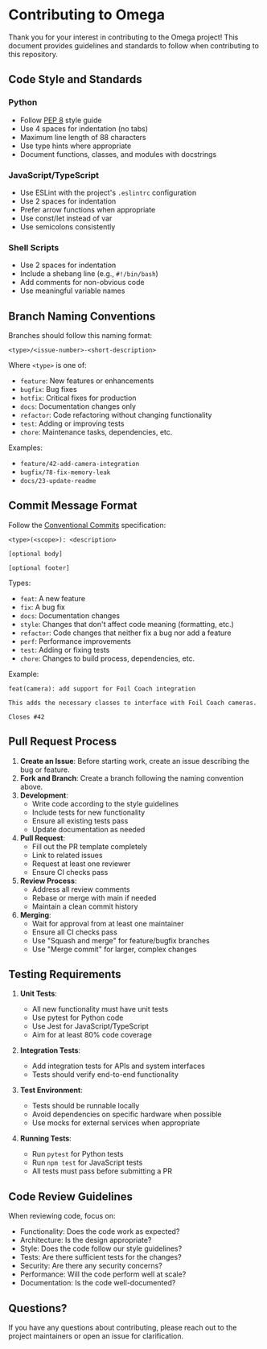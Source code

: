 # Contributing to Omega

Thank you for your interest in contributing to the Omega project! This document provides guidelines and standards to follow when contributing to this repository.

## Code Style and Standards

### Python
- Follow [PEP 8](https://www.python.org/dev/peps/pep-0008/) style guide
- Use 4 spaces for indentation (no tabs)
- Maximum line length of 88 characters
- Use type hints where appropriate
- Document functions, classes, and modules with docstrings

### JavaScript/TypeScript
- Use ESLint with the project's `.eslintrc` configuration
- Use 2 spaces for indentation
- Prefer arrow functions when appropriate
- Use const/let instead of var
- Use semicolons consistently

### Shell Scripts
- Use 2 spaces for indentation
- Include a shebang line (e.g., `#!/bin/bash`)
- Add comments for non-obvious code
- Use meaningful variable names

## Branch Naming Conventions

Branches should follow this naming format:
```
<type>/<issue-number>-<short-description>
```

Where `<type>` is one of:
- `feature`: New features or enhancements
- `bugfix`: Bug fixes
- `hotfix`: Critical fixes for production
- `docs`: Documentation changes only
- `refactor`: Code refactoring without changing functionality
- `test`: Adding or improving tests
- `chore`: Maintenance tasks, dependencies, etc.

Examples:
- `feature/42-add-camera-integration`
- `bugfix/78-fix-memory-leak`
- `docs/23-update-readme`

## Commit Message Format

Follow the [Conventional Commits](https://www.conventionalcommits.org/) specification:

```
<type>(<scope>): <description>

[optional body]

[optional footer]
```

Types:
- `feat`: A new feature
- `fix`: A bug fix
- `docs`: Documentation changes
- `style`: Changes that don't affect code meaning (formatting, etc.)
- `refactor`: Code changes that neither fix a bug nor add a feature
- `perf`: Performance improvements
- `test`: Adding or fixing tests
- `chore`: Changes to build process, dependencies, etc.

Example:
```
feat(camera): add support for Foil Coach integration

This adds the necessary classes to interface with Foil Coach cameras.

Closes #42
```

## Pull Request Process

1. **Create an Issue**: Before starting work, create an issue describing the bug or feature.
2. **Fork and Branch**: Create a branch following the naming convention above.
3. **Development**:
   - Write code according to the style guidelines
   - Include tests for new functionality
   - Ensure all existing tests pass
   - Update documentation as needed
4. **Pull Request**:
   - Fill out the PR template completely
   - Link to related issues
   - Request at least one reviewer
   - Ensure CI checks pass
5. **Review Process**:
   - Address all review comments
   - Rebase or merge with main if needed
   - Maintain a clean commit history
6. **Merging**:
   - Wait for approval from at least one maintainer
   - Ensure all CI checks pass
   - Use "Squash and merge" for feature/bugfix branches
   - Use "Merge commit" for larger, complex changes

## Testing Requirements

1. **Unit Tests**:
   - All new functionality must have unit tests
   - Use pytest for Python code
   - Use Jest for JavaScript/TypeScript
   - Aim for at least 80% code coverage

2. **Integration Tests**:
   - Add integration tests for APIs and system interfaces
   - Tests should verify end-to-end functionality

3. **Test Environment**:
   - Tests should be runnable locally
   - Avoid dependencies on specific hardware when possible
   - Use mocks for external services when appropriate

4. **Running Tests**:
   - Run `pytest` for Python tests
   - Run `npm test` for JavaScript tests
   - All tests must pass before submitting a PR

## Code Review Guidelines

When reviewing code, focus on:
- Functionality: Does the code work as expected?
- Architecture: Is the design appropriate?
- Style: Does the code follow our style guidelines?
- Tests: Are there sufficient tests for the changes?
- Security: Are there any security concerns?
- Performance: Will the code perform well at scale?
- Documentation: Is the code well-documented?

## Questions?

If you have any questions about contributing, please reach out to the project maintainers or open an issue for clarification.

